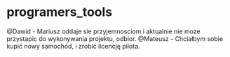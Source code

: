 # programers_tools

@Dawid - Mariusz oddaje sie przyjemnosciom i aktualnie nie moze przystapic do wykonywania projektu, odbior.
@Mateusz - Chciałbym sobie kupić nowy samochód, i zrobić licencję pilota.

